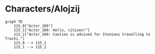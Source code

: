 # Characters/Alojzij


```mermaid
graph TD
    115_0["Actor_109"]
    115_1["Actor_109: Hello, citizen!"]
    115_2["Actor_109: Caution is advised for Itonians travelling to Trachi."]
    115_0 --> 115_1
    115_1 --> 115_2
```
